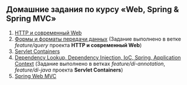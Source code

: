 ## Домашние задания по курсу «Web, Spring & Spring MVC»
1. [HTTP и современный Web](/08.%20Web,%20Spring%20&%20Spring%20MVC/homework-java-spring-01-http-server/README.md)
2. [Формы и форматы передачи данных](/08.%20Web,%20Spring%20&%20Spring%20MVC/homework-java-core-02-stream-API/README.md) (Задание выполнено в ветке *feature/query* проекта **HTTP и современный Web**)
3. [Servlet Containers](/08.%20Web,%20Spring%20&%20Spring%20MVC/homework-java-spring-03-servlets/README.md)
4. [Dependency Lookup, Dependency Injection, IoC, Spring, Application Context](/08.%20Web,%20Spring%20&%20Spring%20MVC/homework-java-core-04-maven-gradle/README.md) (Задание выполнено в ветках *feature/di-annotation*, *feature/di-java* проекта **Servlet Containers**)
5. [Spring Web MVC](/08.%20Web,%20Spring%20&%20Spring%20MVC/homework-java-spring-05-mvc/README.md)